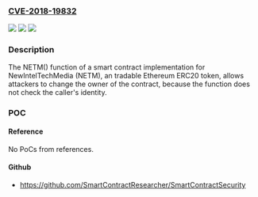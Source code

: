### [CVE-2018-19832](https://cve.mitre.org/cgi-bin/cvename.cgi?name=CVE-2018-19832)
![](https://img.shields.io/static/v1?label=Product&message=n%2Fa&color=blue)
![](https://img.shields.io/static/v1?label=Version&message=n%2Fa&color=blue)
![](https://img.shields.io/static/v1?label=Vulnerability&message=n%2Fa&color=brighgreen)

### Description

The NETM() function of a smart contract implementation for NewIntelTechMedia (NETM), an tradable Ethereum ERC20 token, allows attackers to change the owner of the contract, because the function does not check the caller's identity.

### POC

#### Reference
No PoCs from references.

#### Github
- https://github.com/SmartContractResearcher/SmartContractSecurity

